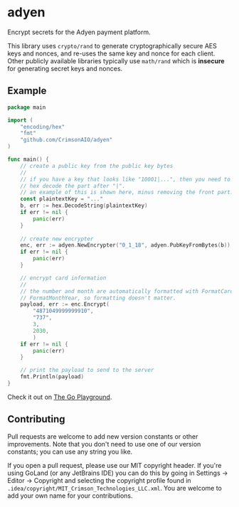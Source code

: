 # adyen
Encrypt secrets for the Adyen payment platform.

This library uses `crypto/rand` to generate cryptographically secure AES keys and nonces,
and re-uses the same key and nonce for each client. Other publicly available libraries
typically use `math/rand` which is **insecure** for generating secret keys and nonces.

## Example

```go
package main

import (
	"encoding/hex"
	"fmt"
	"github.com/CrimsonAIO/adyen"
)

func main() {
	// create a public key from the public key bytes
	//
	// if you have a key that looks like "10001|...", then you need to
	// hex decode the part after "|".
	// an example of this is shown here, minus removing the front part.
	const plaintextKey = "..."
	b, err := hex.DecodeString(plaintextKey)
	if err != nil {
		panic(err)
    }
	
	// create new encrypter
	enc, err := adyen.NewEncrypter("0_1_18", adyen.PubKeyFromBytes(b))
	if err != nil {
		panic(err)
    }

	// encrypt card information
	//
	// the number and month are automatically formatted with FormatCardNumber and
	// FormatMonthYear, so formatting doesn't matter.
	payload, err := enc.Encrypt(
		"4871049999999910",
		"737",
		3,
		2030,
		)
	if err != nil {
		panic(err)
    }

	// print the payload to send to the server
	fmt.Println(payload)
}
```
Check it out on [The Go Playground](https://play.golang.org/p/hSyUO7vgJJj).

## Contributing
Pull requests are welcome to add new version constants or other improvements.
Note that you don't need to use one of our version constants; you can use any string you like.

If you open a pull request, please use our MIT copyright header.
If you're using GoLand (or any JetBrains IDE) you can do this by going in Settings -> Editor -> Copyright
and selecting the copyright profile found in `.idea/copyright/MIT_Crimson_Technologies_LLC.xml`.
You are welcome to add your own name for your contributions.